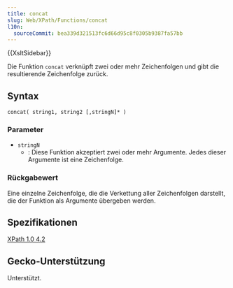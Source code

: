 ```yaml
---
title: concat
slug: Web/XPath/Functions/concat
l10n:
  sourceCommit: bea339d321513fc6d66d95c8f0305b9387fa57bb
---
```


{{XsltSidebar}}

Die Funktion `concat` verknüpft zwei oder mehr Zeichenfolgen und gibt die resultierende Zeichenfolge zurück.

## Syntax

```plain
concat( string1, string2 [,stringN]* )
```

### Parameter

- `stringN`
  - : Diese Funktion akzeptiert zwei oder mehr Argumente. Jedes dieser Argumente ist eine Zeichenfolge.

### Rückgabewert

Eine einzelne Zeichenfolge, die die Verkettung aller Zeichenfolgen darstellt, die der Funktion als Argumente übergeben werden.

## Spezifikationen

[XPath 1.0 4.2](https://www.w3.org/TR/1999/REC-xpath-19991116/#function-concat)

## Gecko-Unterstützung

Unterstützt.
